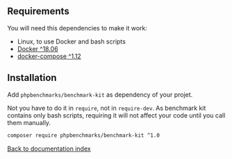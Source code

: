 Requirements
-

You will need this dependencies to make it work:
* Linux, to use Docker and bash scripts
* [Docker ^18.06](https://docs.docker.com/install/)
* [docker-compose ^1.12](https://docs.docker.com/compose/install/)

Installation
-

Add `phpbenchmarks/benchmark-kit` as dependency of your projet.

Not you have to do it in `require`, not in `require-dev`.
As benchmark kit contains only bash scripts, requiring it will not affect your code until you call them manually.

```bash
composer require phpbenchmarks/benchmark-kit ^1.0
```

[Back to documentation index](../README.md)
